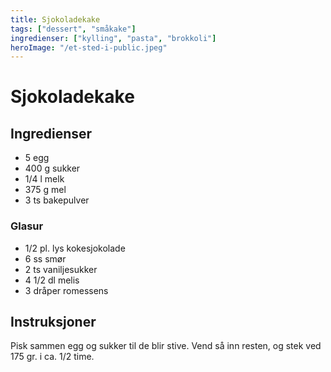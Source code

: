 ```yaml
---
title: Sjokoladekake
tags: ["dessert", "småkake"]
ingredienser: ["kylling", "pasta", "brokkoli"]
heroImage: "/et-sted-i-public.jpeg"
---
```


# Sjokoladekake

## Ingredienser

- 5 egg
- 400 g sukker
- 1/4 l melk
- 375 g mel
- 3 ts bakepulver

### Glasur

- 1/2 pl. lys kokesjokolade
- 6 ss smør
- 2 ts vaniljesukker
- 4 1/2 dl melis
- 3 dråper romessens

## Instruksjoner

Pisk sammen egg og sukker til de blir stive. Vend så inn resten, og stek ved 175 gr. i ca. 1/2 time.


